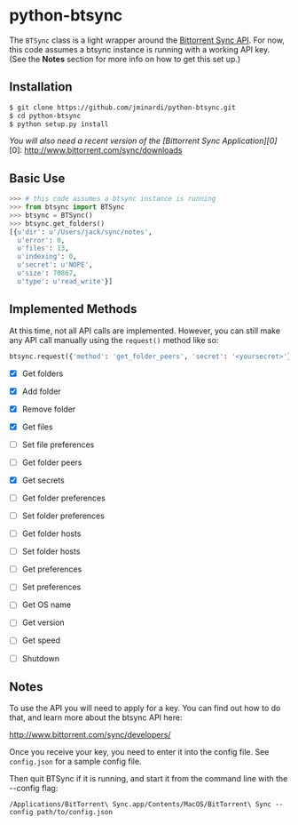 python-btsync
=============

The `BTSync` class is a light wrapper around the [Bittorrent Sync API][1].
For now, this code assumes a btsync instance is running with a working API key.
(See the **Notes** section for more info on how to get this set up.)

[1]: http://www.bittorrent.com/sync/developers/api

Installation
------------
```bash
$ git clone https://github.com/jminardi/python-btsync.git
$ cd python-btsync
$ python setup.py install
```
_You will also need a recent version of the [Bittorrent Sync Application][0]_
[0]: http://www.bittorrent.com/sync/downloads


Basic Use
---------

```python
>>> # this code assumes a btsync instance is running
>>> from btsync import BTSync
>>> btsync = BTSync()
>>> btsync.get_folders()
[{u'dir': u'/Users/jack/sync/notes',
  u'error': 0,
  u'files': 13,
  u'indexing': 0,
  u'secret': u'NOPE',
  u'size': 70867,
  u'type': u'read_write'}]
```

Implemented Methods
-------------------
At this time, not all API calls are implemented. However, you can still 
make any API call manually using the `request()` method like so:

```python
btsync.request({'method': 'get_folder_peers', 'secret': '<yoursecret>'})
```

* [x] Get folders
* [x] Add folder
* [x] Remove folder
* [x] Get files
* [ ] Set file preferences
* [ ] Get folder peers
* [x] Get secrets
* [ ] Get folder preferences
* [ ] Set folder preferences
* [ ] Get folder hosts
* [ ] Set folder hosts
* [ ] Get preferences
* [ ] Set preferences
* [ ] Get OS name
* [ ] Get version
* [ ] Get speed
* [ ] Shutdown


Notes
-----

To use the API you will need to apply for a key. You can find out
how to do that, and learn more about the btsync API here:

<http://www.bittorrent.com/sync/developers/>
        
Once you receive your key, you need to enter it into the config file.
See `config.json` for a sample config file.

Then quit BTSync if it is running, and start it from the command line with the --config flag:

`/Applications/BitTorrent\ Sync.app/Contents/MacOS/BitTorrent\ Sync --config path/to/config.json`
